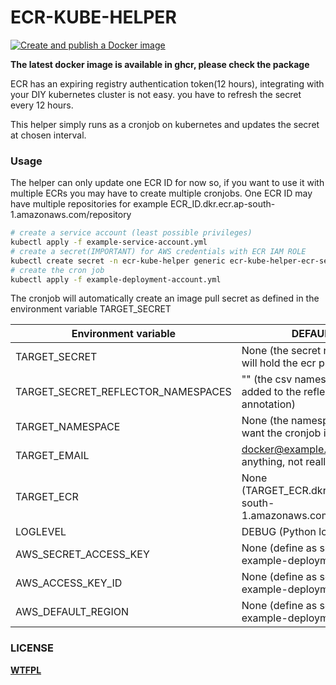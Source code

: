 # ECR-KUBE-HELPER
[![Create and publish a Docker image](https://github.com/lucidph3nx/ecr-kube-helper/actions/workflows/docker-image.yml/badge.svg)](https://github.com/lucidph3nx/ecr-kube-helper/actions/workflows/docker-image.yml)

**The latest docker image is available in ghcr, please check the package**

ECR has an expiring registry authentication token(12 hours), integrating with your DIY kubernetes cluster is not easy. you have to refresh the secret every 12 hours.

This helper simply runs as a cronjob on kubernetes and updates the secret at chosen interval.

### Usage

The helper can only update one ECR ID for now so, if you want to use it with multiple ECRs you may have to create multiple cronjobs. One ECR ID may have multiple repositories
for example ECR_ID.dkr.ecr.ap-south-1.amazonaws.com/repository

```bash
# create a service account (least possible privileges)
kubectl apply -f example-service-account.yml
# create a secret(IMPORTANT) for AWS credentials with ECR IAM ROLE
kubectl create secret -n ecr-kube-helper generic ecr-kube-helper-ecr-secret --from-literal=REGION=[AWS_REGION] --from-literal=ID=[AWS_KEY_ID] --from-literal=SECRET=[AWS_SECRET]
# create the cron job
kubectl apply -f example-deployment-account.yml
```
The cronjob will automatically create an image pull secret as defined in the environment variable TARGET_SECRET

|Environment variable|DEFAULT|
|--------------------|-------|
|TARGET_SECRET|None (the secret name which will hold the ecr pull secret)|
|TARGET_SECRET_REFLECTOR_NAMESPACES|"" (the csv namespaces added to the reflector annotation)
|TARGET_NAMESPACE|None (the namespace you want the cronjob in)|
|TARGET_EMAIL|docker@example.com (can be anything, not really relevant)|
|TARGET_ECR|None (TARGET_ECR.dkr.ecr.ap-south-1.amazonaws.com/repository)|
|LOGLEVEL|DEBUG (Python log levels)|
|AWS_SECRET_ACCESS_KEY|None (define as secret) refer example-deployment.yml|
|AWS_ACCESS_KEY_ID|None (define as secret) refer example-deployment.yml|
|AWS_DEFAULT_REGION|None (define as secret) refer example-deployment.ymlone|


### LICENSE
**[WTFPL](http://www.wtfpl.net/)**
